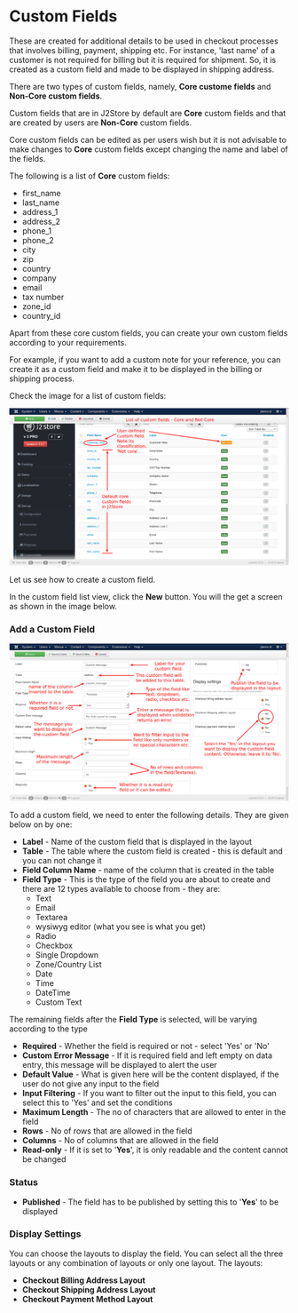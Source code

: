 # Custom Fields

These are created for additional details to be used in checkout processes that involves billing, payment, shipping etc. For instance, 'last name' of a customer is not required for billing but it is required for shipment. So, it is created as a custom field and made to be displayed in shipping address.

There are two types of custom fields, namely, **Core custome fields** and **Non-Core custom fields**.

Custom fields that are in J2Store by default are **Core** custom fields and that are created by users are **Non-Core** custom fields.

Core custom fields can be edited as per users wish but it is not advisable to make changes to **Core** custom fields except changing the name and label of the fields.

The following is a list of **Core** custom fields:

* first_name
* last_name
* address_1
* address_2
* phone_1
* phone_2
* city
* zip
* country
* company
* email
* tax number
* zone_id
* country_id

Apart from these core custom fields, you can create your own custom fields according to your requirements.

For example, if you want to add a custom note for your reference, you can create it as a custom field and make it to be displayed in the billing or shipping process.

Check the image for a list of custom fields:

![Custom Fields List](custom_fields_list.png)

Let us see how to create a custom field.

In the custom field list view, click the **New** button. You will the get a screen as shown in the image below.

### Add a Custom Field

![Custom Field Add New](custom_field_addnew.png)

To add a custom field, we need to enter the following details. They are given below on by one:

* **Label** - Name of the custom field that is displayed in the layout
* **Table** - The table where the custom field is created - this is default and you can not change it
* **Field Column Name** - name of the column that is created in the table
* **Field Type** - This is the type of the field you are about to create and there are 12 types available to choose from - they are:
    * Text
    * Email
    * Textarea
    * wysiwyg editor (what you see is what you get)
    * Radio
    * Checkbox
    * Single Dropdown
    * Zone/Country List
    * Date
    * Time
    * DateTime
    * Custom Text

The remaining fields after the **Field Type** is selected, will be varying according to the type
* **Required** - Whether the field is required or not - select 'Yes' or 'No'
* **Custom Error Message** - If it is required field and left empty on data entry, this message will be displayed to alert the user
* **Default Value** - What is given here will be the content displayed, if the user do not give any input to the field
* **Input Filtering** - If you want to filter out the input to this field, you can select this to 'Yes' and set the conditions
* **Maximum Length** - The no of characters that are allowed to enter in the field
* **Rows** - No of rows that are allowed in the field
* **Columns** - No of columns that are allowed in the field
* **Read-only** - If it is set to '**Yes**', it is only readable and the content cannot be changed

### Status
* **Published** - The field has to be published by setting this to '**Yes**' to be displayed

### Display Settings
You can choose the layouts to display the field. You can select all the three layouts or any combination of layouts or only one layout. The layouts:
* **Checkout Billing Address Layout**
* **Checkout Shipping Address Layout**
* **Checkout Payment Method Layout**
